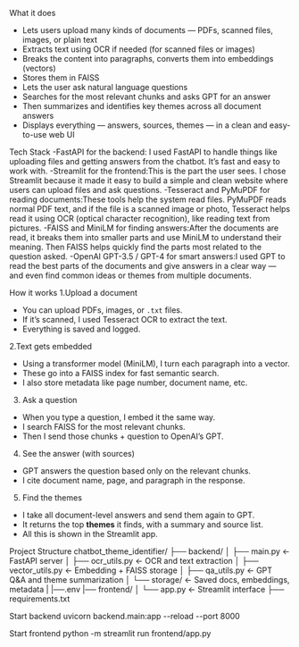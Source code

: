 What it does
- Lets users upload many kinds of documents — PDFs, scanned files, images, or plain text
- Extracts text using OCR if needed (for scanned files or images)
- Breaks the content into paragraphs, converts them into embeddings (vectors)
- Stores them in FAISS 
- Lets the user ask natural language questions
- Searches for the most relevant chunks and asks GPT for an answer
- Then summarizes and identifies key themes across all document answers
- Displays everything — answers, sources, themes — in a clean and easy-to-use web UI


Tech Stack
-FastAPI for the backend: I used FastAPI to handle things like uploading files and getting answers from the chatbot. It’s fast and easy to work with.
-Streamlit for the frontend:This is the part the user sees. I chose Streamlit because it made it easy to build a simple and clean website where users can upload files and ask questions.
-Tesseract and PyMuPDF for reading documents:These tools help the system read files. PyMuPDF reads normal PDF text, and if the file is a scanned image or photo, Tesseract helps read it using OCR (optical character recognition), like reading text from pictures.
-FAISS and MiniLM for finding answers:After the documents are read, it breaks them into smaller parts and use MiniLM to understand their meaning. Then FAISS helps quickly find the parts most related to the question asked.
-OpenAI GPT-3.5 / GPT-4 for smart answers:I used GPT to read the best parts of the documents and give answers in a clear way — and even find common ideas or themes from multiple documents.


How it works
1.Upload a document
- You can upload PDFs, images, or `.txt` files.
- If it’s scanned, I used Tesseract OCR to extract the text.
- Everything is saved and logged.

2.Text gets embedded
- Using a transformer model (MiniLM), I turn each paragraph into a vector.
- These go into a FAISS index for fast semantic search.
- I also store metadata like page number, document name, etc.

3. Ask a question
- When you type a question, I embed it the same way.
- I search FAISS for the most relevant chunks.
- Then I send those chunks +  question to OpenAI’s GPT.

4. See the answer (with sources)
- GPT answers the question based only on the relevant chunks.
- I cite document name, page, and paragraph in the response.

 5. Find the themes
- I take all document-level answers and send them again to GPT.
- It returns the top **themes** it finds, with a summary and source list.
- All this is shown in the Streamlit app.

Project Structure
chatbot_theme_identifier/
├── backend/
│ ├── main.py ← FastAPI server
│ ├── ocr_utils.py ← OCR and text extraction
│ ├── vector_utils.py ← Embedding + FAISS storage
│ ├── qa_utils.py ← GPT Q&A and theme summarization
│ └── storage/ ← Saved docs, embeddings, metadata
| |──.env
|── frontend/
│ └── app.py ← Streamlit interface
├── requirements.txt


Start backend
 uvicorn backend.main:app --reload --port 8000

Start frontend
python -m streamlit run frontend/app.py 
